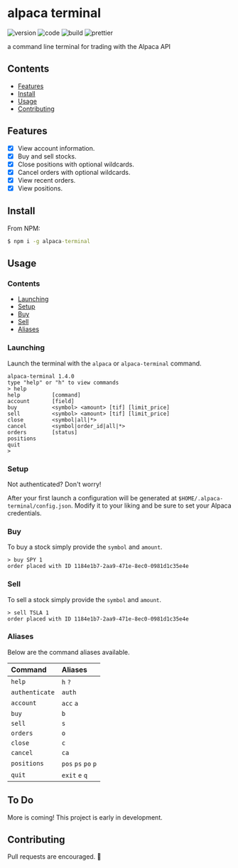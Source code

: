 # alpaca terminal

![version](https://img.shields.io/github/package-json/v/117/alpaca-terminal?color=196DFF&style=flat-square)
![code](https://img.shields.io/github/languages/code-size/117/alpaca-terminal?color=F1A42E&style=flat-square)
![build](https://img.shields.io/github/workflow/status/117/alpaca-terminal/test?style=flat-square)
![prettier](https://img.shields.io/static/v1?label=code%20style&message=prettier&color=ff51bc&style=flat-square)

a command line terminal for trading with the Alpaca API

## Contents

- [Features](#features)
- [Install](#install)
- [Usage](#usage)
- [Contributing](#contributing)

## Features

- [x] View account information.
- [x] Buy and sell stocks.
- [x] Close positions with optional wildcards.
- [x] Cancel orders with optional wildcards.
- [x] View recent orders.
- [x] View positions.

## Install

From NPM:

```cmd
$ npm i -g alpaca-terminal
```

## Usage

### Contents

- [Launching](#launching)
- [Setup](#setup)
- [Buy](#buy)
- [Sell](#sell)
- [Aliases](#aliases)

### Launching

Launch the terminal with the `alpaca` or `alpaca-terminal` command.

```terminal
alpaca-terminal 1.4.0
type "help" or "h" to view commands
> help
help          [command]
account       [field]
buy           <symbol> <amount> [tif] [limit_price]
sell          <symbol> <amount> [tif] [limit_price]
close         <symbol|all|*>
cancel        <symbol|order_id|all|*>
orders        [status]
positions
quit
>
```

### Setup

Not authenticated? Don't worry!

After your first launch a configuration will be generated at
`$HOME/.alpaca-terminal/config.json`. Modify it to your liking and be sure to
set your Alpaca credentials.

### Buy

To buy a stock simply provide the `symbol` and `amount`.

```terminal
> buy SPY 1
order placed with ID 1184e1b7-2aa9-471e-8ec0-0981d1c35e4e
```

### Sell

To sell a stock simply provide the `symbol` and `amount`.

```terminal
> sell TSLA 1
order placed with ID 1184e1b7-2aa9-471e-8ec0-0981d1c35e4e
```

### Aliases

Below are the command aliases available.

| Command        | Aliases             |
| :------------- | :------------------ |
| `help`         | `h` `?`             |
| `authenticate` | `auth`              |
| `account`      | `acc` `a`           |
| `buy`          | `b`                 |
| `sell`         | `s`                 |
| `orders`       | `o`                 |
| `close`        | `c`                 |
| `cancel`       | `ca`                |
| `positions`    | `pos` `ps` `po` `p` |
| `quit`         | `exit` `e` `q`      |

## To Do

More is coming! This project is early in development.

## Contributing

Pull requests are encouraged. 🙂
